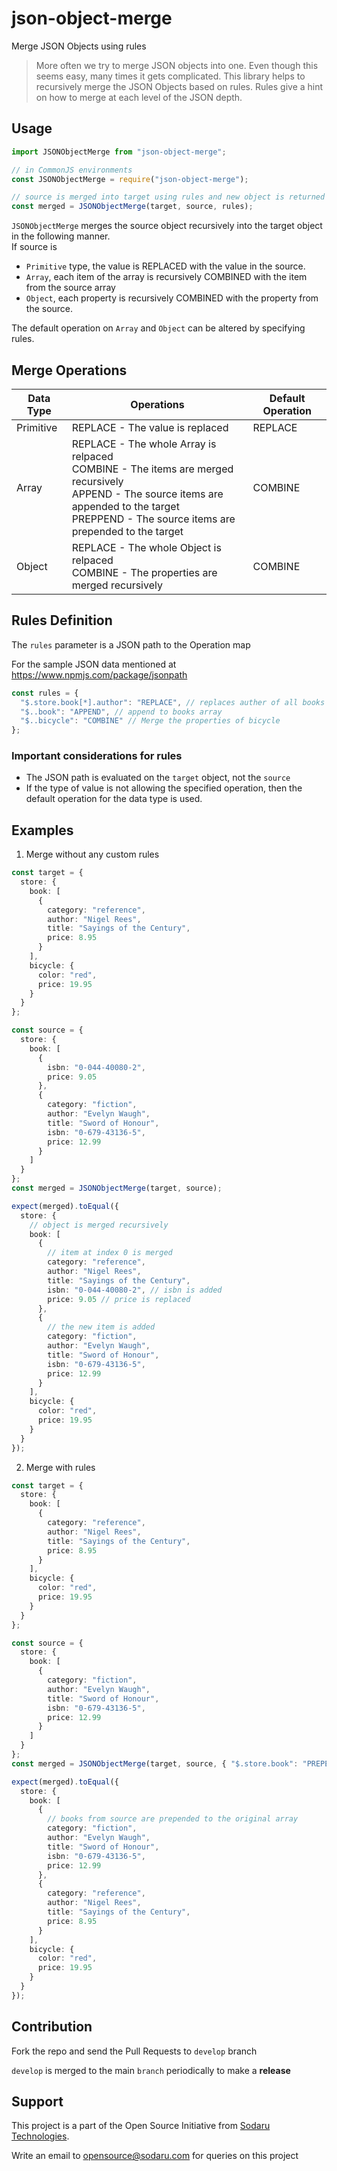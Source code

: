 # json-object-merge

Merge JSON Objects using rules

> More often we try to merge JSON objects into one. Even though this seems easy, many times it gets complicated. This library helps to recursively merge the JSON Objects based on rules. Rules give a hint on how to merge at each level of the JSON depth.

## Usage

```typescript
import JSONObjectMerge from "json-object-merge";

// in CommonJS environments
const JSONObjectMerge = require("json-object-merge");

// source is merged into target using rules and new object is returned
const merged = JSONObjectMerge(target, source, rules);
```

`JSONObjectMerge` merges the source object recursively into the target object in the following manner.  
If source is

- `Primitive` type, the value is REPLACED with the value in the source.
- `Array`, each item of the array is recursively COMBINED with the item from the source array
- `Object`, each property is recursively COMBINED with the property from the source.

The default operation on `Array` and `Object` can be altered by specifying rules.

## Merge Operations

| Data Type | Operations                                                                                                                                                                                                      | Default Operation |
| --------- | --------------------------------------------------------------------------------------------------------------------------------------------------------------------------------------------------------------- | ----------------- |
| Primitive | REPLACE - The value is replaced                                                                                                                                                                                 | REPLACE           |
| Array     | REPLACE - The whole Array is relpaced <br/> COMBINE - The items are merged recursively <br/> APPEND - The source items are appended to the target <br/> PREPPEND - The source items are prepended to the target | COMBINE           |
| Object    | REPLACE - The whole Object is relpaced <br/> COMBINE - The properties are merged recursively                                                                                                                    | COMBINE           |

## Rules Definition

The `rules` parameter is a JSON path to the Operation map

For the sample JSON data mentioned at https://www.npmjs.com/package/jsonpath

```typescript
const rules = {
  "$.store.book[*].author": "REPLACE", // replaces auther of all books inside the store
  "$..book": "APPEND", // append to books array
  "$..bicycle": "COMBINE" // Merge the properties of bicycle
};
```

### Important considerations for rules

- The JSON path is evaluated on the `target` object, not the `source`
- If the type of value is not allowing the specified operation, then the default operation for the data type is used.

## Examples

1. Merge without any custom rules

```typescript
const target = {
  store: {
    book: [
      {
        category: "reference",
        author: "Nigel Rees",
        title: "Sayings of the Century",
        price: 8.95
      }
    ],
    bicycle: {
      color: "red",
      price: 19.95
    }
  }
};

const source = {
  store: {
    book: [
      {
        isbn: "0-044-40080-2",
        price: 9.05
      },
      {
        category: "fiction",
        author: "Evelyn Waugh",
        title: "Sword of Honour",
        isbn: "0-679-43136-5",
        price: 12.99
      }
    ]
  }
};
const merged = JSONObjectMerge(target, source);

expect(merged).toEqual({
  store: {
    // object is merged recursively
    book: [
      {
        // item at index 0 is merged
        category: "reference",
        author: "Nigel Rees",
        title: "Sayings of the Century",
        isbn: "0-044-40080-2", // isbn is added
        price: 9.05 // price is replaced
      },
      {
        // the new item is added
        category: "fiction",
        author: "Evelyn Waugh",
        title: "Sword of Honour",
        isbn: "0-679-43136-5",
        price: 12.99
      }
    ],
    bicycle: {
      color: "red",
      price: 19.95
    }
  }
});
```

2. Merge with rules

```typescript
const target = {
  store: {
    book: [
      {
        category: "reference",
        author: "Nigel Rees",
        title: "Sayings of the Century",
        price: 8.95
      }
    ],
    bicycle: {
      color: "red",
      price: 19.95
    }
  }
};

const source = {
  store: {
    book: [
      {
        category: "fiction",
        author: "Evelyn Waugh",
        title: "Sword of Honour",
        isbn: "0-679-43136-5",
        price: 12.99
      }
    ]
  }
};
const merged = JSONObjectMerge(target, source, { "$.store.book": "PREPEND" });

expect(merged).toEqual({
  store: {
    book: [
      {
        // books from source are prepended to the original array
        category: "fiction",
        author: "Evelyn Waugh",
        title: "Sword of Honour",
        isbn: "0-679-43136-5",
        price: 12.99
      },
      {
        category: "reference",
        author: "Nigel Rees",
        title: "Sayings of the Century",
        price: 8.95
      }
    ],
    bicycle: {
      color: "red",
      price: 19.95
    }
  }
});
```

## Contribution

Fork the repo and send the Pull Requests to `develop` branch

`develop` is merged to the main `branch` periodically to make a **release**

## Support

This project is a part of the Open Source Initiative from [Sodaru Technologies](https://sodaru.com).

Write an email to opensource@sodaru.com for queries on this project
